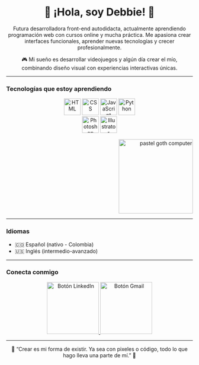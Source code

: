 <h1 align="center">🌸 ¡Hola, soy Debbie! 🌸</h1>

<p align="center">
  Futura desarrolladora front-end autodidacta, actualmente aprendiendo programación web con cursos online y mucha práctica.  
  Me apasiona crear interfaces funcionales, aprender nuevas tecnologías y crecer profesionalmente.
</p>
<p align="center">
  🎮 Mi sueño es desarrollar videojuegos y algún día crear el mío, combinando diseño visual con experiencias interactivas únicas.
</p>

---

### Tecnologías que estoy aprendiendo

<p align="center">
  <img src="https://cdn.jsdelivr.net/gh/devicons/devicon/icons/html5/html5-original.svg" width="45" title="HTML" />
  <img src="https://cdn.jsdelivr.net/gh/devicons/devicon/icons/css3/css3-original.svg" width="45" title="CSS" />
  <img src="https://cdn.jsdelivr.net/gh/devicons/devicon/icons/javascript/javascript-original.svg" width="45" title="JavaScript" />
  <img src="https://cdn.jsdelivr.net/gh/devicons/devicon/icons/python/python-original.svg" width="45" title="Python" />
  <br>
  <img src="https://cdn.jsdelivr.net/gh/devicons/devicon/icons/photoshop/photoshop-plain.svg" width="45" title="Photoshop" />
  <img src="https://cdn.jsdelivr.net/gh/devicons/devicon/icons/illustrator/illustrator-plain.svg" width="45" title="Illustrator" />
</p>

<p align="right">
  <img src="https://i.pinimg.com/originals/39/b2/89/39b289eca8b58a99b29423a4078504fe.gif" width="200" alt="pastel goth computer" />
</p>

---

### Idiomas

- 🇨🇴 Español (nativo - Colombia)  
- 🇺🇸 Inglés (intermedio-avanzado)

---

### Conecta conmigo

<p align="center">
  <a href="https://www.linkedin.com/in/debacu97/" target="_blank">
    <img src="https://64.media.tumblr.com/56b1afa69817f7d712d5ce48a1785513/tumblr_o4vjawh8ys1vpfd2ro1_500.gif" width="140" alt="Botón LinkedIn" />
  </a>
  <a href="mailto:tucorreo@gmail.com">
    <img src="https://i.pinimg.com/originals/62/1d/2d/621d2d2376e9b5b6d6be9a253ed25d04.gif" width="140" alt="Botón Gmail" />
  </a>
</p>

---

<p align="center">
  🖤 “Crear es mi forma de existir. Ya sea con pixeles o código, todo lo que hago lleva una parte de mí.” 🖤
</p>
